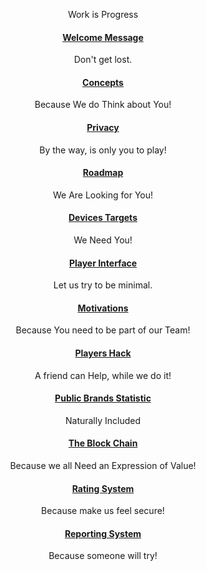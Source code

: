 <div style="text-align:center">

Work is Progress
####  [Welcome Message](./Welcome/README.md)
Don't get lost.
#### [Concepts](./Concerns/HR.md)
Because We do Think about You!
#### [Privacy](./Privacy/README.md)
By the way, is only you to play! 
#### [Roadmap](./About/README.md)
We Are Looking for You!
#### [Devices Targets](./Devices/README.md) 
We Need You!
#### [Player Interface](./UserInterface/README.md)
Let us try to be minimal.
#### [Motivations](./Rating/README.md)
Because You need to be part of our Team!
#### [Players Hack](./README.md)
A friend can Help, while we do it! 
#### [Public Brands Statistic](./README.md)
Naturally Included
#### [The Block Chain](./OdicPoints/README.md)
Because we all Need an Expression of Value!
#### [Rating System]()
Because make us feel secure!
#### [Reporting System](./BlackBox/README.md)
Because someone will try!
